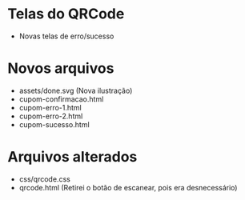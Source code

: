 
# Telas do QRCode

- Novas telas de erro/sucesso

# Novos arquivos

- assets/done.svg (Nova ilustração)
- cupom-confirmacao.html
- cupom-erro-1.html
- cupom-erro-2.html
- cupom-sucesso.html

# Arquivos alterados

- css/qrcode.css
- qrcode.html (Retirei o botão de escanear, pois era desnecessário)
